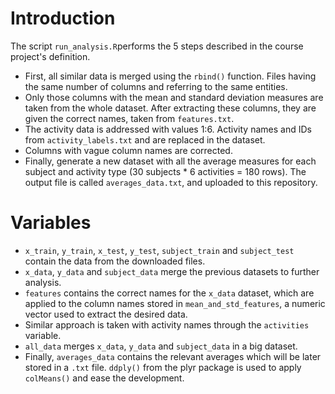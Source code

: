 # Introduction

The script `run_analysis.R`performs the 5 steps described in the course project's definition.
* First, all similar data is merged using the `rbind()` function. Files having the same number of columns and referring to the same entities.
* Only those columns with the mean and standard deviation measures are taken from the whole dataset. After extracting these columns, they are given the correct names, taken from `features.txt`.
* The activity data is addressed with values 1:6. Activity names and IDs from `activity_labels.txt` and are replaced in the dataset.
* Columns with vague column names are corrected.
* Finally, generate a new dataset with all the average measures for each subject and activity type (30 subjects * 6 activities = 180 rows). The output file is called `averages_data.txt`, and uploaded to this repository.

# Variables

* `x_train`, `y_train`, `x_test`, `y_test`, `subject_train` and `subject_test` contain the data from the downloaded files.
* `x_data`, `y_data` and `subject_data` merge the previous datasets to further analysis.
* `features` contains the correct names for the `x_data` dataset, which are applied to the column names stored in `mean_and_std_features`, a numeric vector used to extract the desired data.
* Similar approach is taken with activity names through the `activities` variable.
* `all_data` merges `x_data`, `y_data` and `subject_data` in a big dataset.
* Finally, `averages_data` contains the relevant averages which will be later stored in a `.txt` file. `ddply()` from the plyr package is used to apply `colMeans()` and ease the development.
